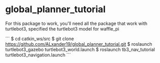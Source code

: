 # global_planner_tutorial

For this package to work, you'll need all the package that work with turtlebot3, specified the turtlebot3 model for waffle_pi

´´´
$ cd catkin_ws/src
$ git clone https://github.com/ALxander19/global_planner_tutorial.git
$ roslaunch turtlebot3_gazebo turtlebot3_world.launch
$ roslaunch tb3_nav_tutorial turtlebot3_navigation.launch
´´´

